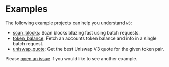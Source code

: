 # Examples

The following example projects can help you understand `w3`:

- [scan_blocks](scan_blocks/): Scan blocks blazing fast using batch requests.
- [token_balance](token_balance/): Fetch an accounts token balance and info in a single batch request.
- [uniswap_quote](uniswap_quote/): Get the best Uniswap V3 quote for the given token pair.

Please [open an issue](https://github.com/Jesserc/w3/issues/new) if you
would like to see another example.
